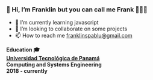 ### 👋 Hi, I’m Franklin but you can call me Frank 🧑🏻‍💻
- 📘 I’m currently learning javascript
- 👀 I’m looking to collaborate on some projects
- 📫 How to reach me franklinspablu@gmail.com


<b> Education 🎓 <b> <br>
[Universidad Tecnológica de Panamá](https://www.utp.ac.pa) <br> Computing and Systems Engineering <br>2018 - currently


<!---
franklinspablu/franklinspablu is a ✨ special ✨ repository because its `README.md` (this file) appears on your GitHub profile.
You can click the Preview link to take a look at your changes.
--->
